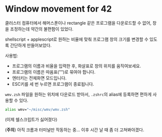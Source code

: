 # Window movement for 42

클러스터 컴퓨터에서 해머스푼이나 rectangle 같은 프로그램을 다운로드할 수 없어, 창을 조정하는데 약간의 불편함이 있었다.  

shellscript + applescript로 원하는 비율에 맞춰 프로그램 창의 크기를 변경할 수 있도록 간단하게 만들어보았다.

사용법: 
* 프로그램의 이름과 비율을 입력한 후, 화살표로 창의 위치를 움직여보세요.
* 프로그램의 이름은 따옴표("")로 묶여야 합니다.
* 엔터키는 전체화면 모드입니다.
* ESC키를 세 번 누르면 프로그램이 종료됩니다.  

`wmv.zsh` 파일을 원하는 위치에 다운로드 받아서, `.zshrc`의 alias에 등록하면 편하게 사용할 수 있다.  

```sh
alias wmv="~/misc/wmv/wmv.zsh"
```

(이제 쉘스크립트가 싫어졌다)

(**주의**) 아직 크롬과 터미널만 작동하는 중... 이후 시간 날 때 좀 더 고쳐봐야겠다.
